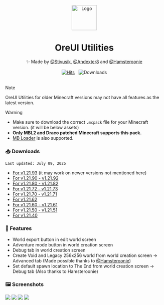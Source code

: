 <div align="center">
  <img src="https://github.com/user-attachments/assets/505656e2-4329-4c8e-9c99-de1444b277df" alt="Logo" width="80" height="80">
  <h1>OreUI Utilities</h1>
  <p>✨ Made by <a href="https://github.com/Stivusik">@Stivusik</a>, <a href="https://github.com/Andexter8">@Andexter8</a> and <a href="https://github.com/Hamsteroonie">@Hamsteroonie</a></p>
  <a href="https://github.com/faizul726/oreui-utilities/releases">
  <a href="https://hits.sh/github.com/faizul726/oreui-utilities/"><img alt="Hits" src="https://hits.sh/github.com/faizul726/oreui-utilities.svg?label=Views&logo=github"/></a>ㅤ<img src="https://img.shields.io/github/downloads/faizul726/oreui-utilities/total.svg?label=Downloads&color=purple" alt="Downloads">
</a>

</div>

</br>


> [!NOTE]
> OreUI Utilities for older Minecraft versions may not have all features as the latest version.

> [!WARNING]
> - Make sure to download the correct `.mcpack` file for your Minecraft version. (it will be below assets)
> - **Only MBL2 and Draco patched Minecraft supports this pack.**  
> - [MB Loader](https://play.google.com/store/apps/details?id=io.bambosan.mbloader) is also supported.

### 📥️ Downloads
`Last updated: July 09, 2025`
* [For v1.21.93](https://github.com/faizul726/oreui-utilities/releases/tag/v1.21.93) (it may work on newer versions not mentioned here)
* [For v1.21.90 - v1.21.92](https://github.com/faizul726/oreui-utilities/releases/tag/v1.21.90)
* [For v1.21.80 - v1.21.82](https://github.com/faizul726/oreui-utilities/releases/tag/v1.21.80)
* [For v1.21.72 - v1.21.73](https://github.com/faizul726/oreui-utilities/releases/tag/v1.21.72)
* [For v1.21.70 - v1.21.71](https://github.com/faizul726/oreui-utilities/releases/tag/v1.21.70)
* [For v1.21.62](https://github.com/faizul726/oreui-utilities/releases/tag/v1.21.62)
* [For v1.21.60 - v1.21.61](https://github.com/faizul726/oreui-utilities/releases/tag/v1.21.60)
* [For v1.21.50 - v1.21.51](https://github.com/faizul726/oreui-utilities/releases/tag/v1.21.50)
* [For v1.21.40](https://github.com/faizul726/oreui-utilities/releases/tag/v1.0.0)

### 🚀 Features
* World export button in edit world screen
* Adventure mode button in world creation screen
* Debug tab in world creation screen
* Create Void and Legacy 256x256 world from world creation screen -> Advanced tab (Made possible thanks to [@Hamsteroonie](https://github.com/Hamsteroonie))
* Set default spawn location to The End from world creation screen -> Debug tab (Also thanks to Hamsteroonie)

### 🖼️ Screenshots
![](https://github.com/user-attachments/assets/5d3f2237-d9fd-46dd-ac95-ab498dd77d2d)
![](https://github.com/user-attachments/assets/bc2bebc0-c6a5-4f4c-af5a-0b5841093660)
![](https://github.com/user-attachments/assets/830e9183-8dd0-4775-9254-7d4248ca6683)
![](https://github.com/user-attachments/assets/a1b65d02-2601-4416-a815-443d6a36fa69)